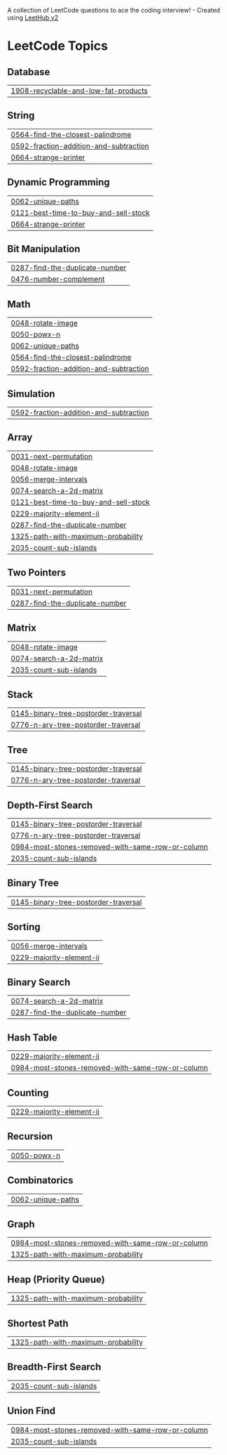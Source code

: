 A collection of LeetCode questions to ace the coding interview! - Created using [LeetHub v2](https://github.com/arunbhardwaj/LeetHub-2.0)
<!---LeetCode Topics Start-->
# LeetCode Topics
## Database
|  |
| ------- |
| [1908-recyclable-and-low-fat-products](https://github.com/SuryanshVermon/leetcode-problems/tree/master/1908-recyclable-and-low-fat-products) |
## String
|  |
| ------- |
| [0564-find-the-closest-palindrome](https://github.com/SuryanshVermon/leetcode-problems/tree/master/0564-find-the-closest-palindrome) |
| [0592-fraction-addition-and-subtraction](https://github.com/SuryanshVermon/leetcode-problems/tree/master/0592-fraction-addition-and-subtraction) |
| [0664-strange-printer](https://github.com/SuryanshVermon/leetcode-problems/tree/master/0664-strange-printer) |
## Dynamic Programming
|  |
| ------- |
| [0062-unique-paths](https://github.com/SuryanshVermon/leetcode-problems/tree/master/0062-unique-paths) |
| [0121-best-time-to-buy-and-sell-stock](https://github.com/SuryanshVermon/leetcode-problems/tree/master/0121-best-time-to-buy-and-sell-stock) |
| [0664-strange-printer](https://github.com/SuryanshVermon/leetcode-problems/tree/master/0664-strange-printer) |
## Bit Manipulation
|  |
| ------- |
| [0287-find-the-duplicate-number](https://github.com/SuryanshVermon/leetcode-problems/tree/master/0287-find-the-duplicate-number) |
| [0476-number-complement](https://github.com/SuryanshVermon/leetcode-problems/tree/master/0476-number-complement) |
## Math
|  |
| ------- |
| [0048-rotate-image](https://github.com/SuryanshVermon/leetcode-problems/tree/master/0048-rotate-image) |
| [0050-powx-n](https://github.com/SuryanshVermon/leetcode-problems/tree/master/0050-powx-n) |
| [0062-unique-paths](https://github.com/SuryanshVermon/leetcode-problems/tree/master/0062-unique-paths) |
| [0564-find-the-closest-palindrome](https://github.com/SuryanshVermon/leetcode-problems/tree/master/0564-find-the-closest-palindrome) |
| [0592-fraction-addition-and-subtraction](https://github.com/SuryanshVermon/leetcode-problems/tree/master/0592-fraction-addition-and-subtraction) |
## Simulation
|  |
| ------- |
| [0592-fraction-addition-and-subtraction](https://github.com/SuryanshVermon/leetcode-problems/tree/master/0592-fraction-addition-and-subtraction) |
## Array
|  |
| ------- |
| [0031-next-permutation](https://github.com/SuryanshVermon/leetcode-problems/tree/master/0031-next-permutation) |
| [0048-rotate-image](https://github.com/SuryanshVermon/leetcode-problems/tree/master/0048-rotate-image) |
| [0056-merge-intervals](https://github.com/SuryanshVermon/leetcode-problems/tree/master/0056-merge-intervals) |
| [0074-search-a-2d-matrix](https://github.com/SuryanshVermon/leetcode-problems/tree/master/0074-search-a-2d-matrix) |
| [0121-best-time-to-buy-and-sell-stock](https://github.com/SuryanshVermon/leetcode-problems/tree/master/0121-best-time-to-buy-and-sell-stock) |
| [0229-majority-element-ii](https://github.com/SuryanshVermon/leetcode-problems/tree/master/0229-majority-element-ii) |
| [0287-find-the-duplicate-number](https://github.com/SuryanshVermon/leetcode-problems/tree/master/0287-find-the-duplicate-number) |
| [1325-path-with-maximum-probability](https://github.com/SuryanshVermon/leetcode-problems/tree/master/1325-path-with-maximum-probability) |
| [2035-count-sub-islands](https://github.com/SuryanshVermon/leetcode-problems/tree/master/2035-count-sub-islands) |
## Two Pointers
|  |
| ------- |
| [0031-next-permutation](https://github.com/SuryanshVermon/leetcode-problems/tree/master/0031-next-permutation) |
| [0287-find-the-duplicate-number](https://github.com/SuryanshVermon/leetcode-problems/tree/master/0287-find-the-duplicate-number) |
## Matrix
|  |
| ------- |
| [0048-rotate-image](https://github.com/SuryanshVermon/leetcode-problems/tree/master/0048-rotate-image) |
| [0074-search-a-2d-matrix](https://github.com/SuryanshVermon/leetcode-problems/tree/master/0074-search-a-2d-matrix) |
| [2035-count-sub-islands](https://github.com/SuryanshVermon/leetcode-problems/tree/master/2035-count-sub-islands) |
## Stack
|  |
| ------- |
| [0145-binary-tree-postorder-traversal](https://github.com/SuryanshVermon/leetcode-problems/tree/master/0145-binary-tree-postorder-traversal) |
| [0776-n-ary-tree-postorder-traversal](https://github.com/SuryanshVermon/leetcode-problems/tree/master/0776-n-ary-tree-postorder-traversal) |
## Tree
|  |
| ------- |
| [0145-binary-tree-postorder-traversal](https://github.com/SuryanshVermon/leetcode-problems/tree/master/0145-binary-tree-postorder-traversal) |
| [0776-n-ary-tree-postorder-traversal](https://github.com/SuryanshVermon/leetcode-problems/tree/master/0776-n-ary-tree-postorder-traversal) |
## Depth-First Search
|  |
| ------- |
| [0145-binary-tree-postorder-traversal](https://github.com/SuryanshVermon/leetcode-problems/tree/master/0145-binary-tree-postorder-traversal) |
| [0776-n-ary-tree-postorder-traversal](https://github.com/SuryanshVermon/leetcode-problems/tree/master/0776-n-ary-tree-postorder-traversal) |
| [0984-most-stones-removed-with-same-row-or-column](https://github.com/SuryanshVermon/leetcode-problems/tree/master/0984-most-stones-removed-with-same-row-or-column) |
| [2035-count-sub-islands](https://github.com/SuryanshVermon/leetcode-problems/tree/master/2035-count-sub-islands) |
## Binary Tree
|  |
| ------- |
| [0145-binary-tree-postorder-traversal](https://github.com/SuryanshVermon/leetcode-problems/tree/master/0145-binary-tree-postorder-traversal) |
## Sorting
|  |
| ------- |
| [0056-merge-intervals](https://github.com/SuryanshVermon/leetcode-problems/tree/master/0056-merge-intervals) |
| [0229-majority-element-ii](https://github.com/SuryanshVermon/leetcode-problems/tree/master/0229-majority-element-ii) |
## Binary Search
|  |
| ------- |
| [0074-search-a-2d-matrix](https://github.com/SuryanshVermon/leetcode-problems/tree/master/0074-search-a-2d-matrix) |
| [0287-find-the-duplicate-number](https://github.com/SuryanshVermon/leetcode-problems/tree/master/0287-find-the-duplicate-number) |
## Hash Table
|  |
| ------- |
| [0229-majority-element-ii](https://github.com/SuryanshVermon/leetcode-problems/tree/master/0229-majority-element-ii) |
| [0984-most-stones-removed-with-same-row-or-column](https://github.com/SuryanshVermon/leetcode-problems/tree/master/0984-most-stones-removed-with-same-row-or-column) |
## Counting
|  |
| ------- |
| [0229-majority-element-ii](https://github.com/SuryanshVermon/leetcode-problems/tree/master/0229-majority-element-ii) |
## Recursion
|  |
| ------- |
| [0050-powx-n](https://github.com/SuryanshVermon/leetcode-problems/tree/master/0050-powx-n) |
## Combinatorics
|  |
| ------- |
| [0062-unique-paths](https://github.com/SuryanshVermon/leetcode-problems/tree/master/0062-unique-paths) |
## Graph
|  |
| ------- |
| [0984-most-stones-removed-with-same-row-or-column](https://github.com/SuryanshVermon/leetcode-problems/tree/master/0984-most-stones-removed-with-same-row-or-column) |
| [1325-path-with-maximum-probability](https://github.com/SuryanshVermon/leetcode-problems/tree/master/1325-path-with-maximum-probability) |
## Heap (Priority Queue)
|  |
| ------- |
| [1325-path-with-maximum-probability](https://github.com/SuryanshVermon/leetcode-problems/tree/master/1325-path-with-maximum-probability) |
## Shortest Path
|  |
| ------- |
| [1325-path-with-maximum-probability](https://github.com/SuryanshVermon/leetcode-problems/tree/master/1325-path-with-maximum-probability) |
## Breadth-First Search
|  |
| ------- |
| [2035-count-sub-islands](https://github.com/SuryanshVermon/leetcode-problems/tree/master/2035-count-sub-islands) |
## Union Find
|  |
| ------- |
| [0984-most-stones-removed-with-same-row-or-column](https://github.com/SuryanshVermon/leetcode-problems/tree/master/0984-most-stones-removed-with-same-row-or-column) |
| [2035-count-sub-islands](https://github.com/SuryanshVermon/leetcode-problems/tree/master/2035-count-sub-islands) |
<!---LeetCode Topics End-->
